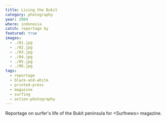 ```yaml
---
title: Living the Bukit
category: photography
year: 2004
where: indonesia
catch: reportage by
featured: true
images:
  - ./01.jpg
  - ./02.jpg
  - ./03.jpg
  - ./04.jpg
  - ./05.jpg
  - ./06.jpg
tags:
  - reportage
  - black-and-white
  - printed-press
  - magazine
  - surfing
  - action-photography
---
```


Reportage on surfer's life of the Bukit peninsula for &lt;Surfnews&gt; magazine.
